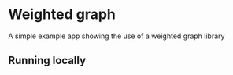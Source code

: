 # Weighted graph

A simple example app showing the use of a weighted graph library

## Running locally
